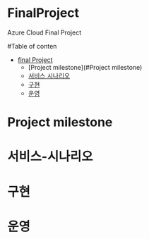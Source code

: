 # FinalProject
Azure Cloud Final Project

#Table of conten
- [final Project](#---)
  - [Project milestone](#Project milestone)
  - [서비스 시나리오](#서비스-시나리오)
  - [구현](#구현)
  - [운영](#운영)
# Project milestone

# 서비스-시나리오

# 구현

# 운영
